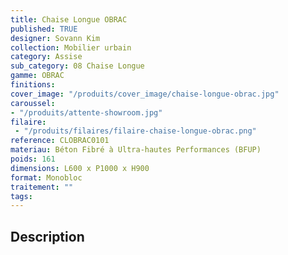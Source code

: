 ```yaml
---
title: Chaise Longue OBRAC 
published: TRUE
designer: Sovann Kim
collection: Mobilier urbain
category: Assise
sub_category: 08 Chaise Longue
gamme: OBRAC 
finitions: 
cover_image: "/produits/cover_image/chaise-longue-obrac.jpg"
caroussel:
- "/produits/attente-showroom.jpg"
filaire: 
 - "/produits/filaires/filaire-chaise-longue-obrac.png"
reference: CLOBRAC0101
materiau: Béton Fibré à Ultra-hautes Performances (BFUP)
poids: 161
dimensions: L600 x P1000 x H900
format: Monobloc
traitement: ""
tags: 
---
```


## Description
